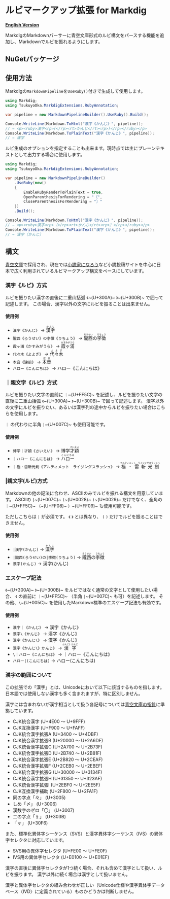 ﻿# ルビマークアップ拡張 for Markdig

**[English Version](https://github.com/noy-shimotsuki/TsukuyoOka.MarkdigExtensions/blob/main/RubyAnnotation/README.md)**

MarkdigのMarkdownパーサーに青空文庫形式のルビ構文をパースする機能を追加し、Markdownでルビを振れるようにします。

## NuGetパッケージ



## 使用方法

Markdigの`MarkdownPipeline`を`UseRuby()`付きで生成して使用します。

```csharp
using Markdig;
using TsukuyoOka.MarkdigExtensions.RubyAnnotation;

var pipeline = new MarkdownPipelineBuilder().UseRuby().Build();

Console.WriteLine(Markdown.ToHtml("漢字《かんじ》", pipeline));
// → <p><ruby>漢字<rp>(</rp><rt>かんじ</rt><rp>)</rp></ruby></p>
Console.WriteLine(Markdown.ToPlainText("漢字《かんじ》", pipeline));
// → 漢字
```

ルビ生成のオプションを指定することも出来ます。現時点では主にプレーンテキストとして出力する場合に使用します。

```csharp
using Markdig;
using TsukuyoOka.MarkdigExtensions.RubyAnnotation;

var pipeline = new MarkdownPipelineBuilder()
    .UseRuby(new()
    {
        EnableRubyRenderToPlainText = true,
        OpenParenthesisForRendering = "〔",
        CloseParenthesisForRendering = "〕"
    })
    .Build();

Console.WriteLine(Markdown.ToHtml("漢字《かんじ》", pipeline));
// → <p><ruby>漢字<rp>〔</rp><rt>かんじ</rt><rp>〕</rp></ruby></p>
Console.WriteLine(Markdown.ToPlainText("漢字《かんじ》", pipeline));
// → 漢字〔かんじ〕
```

## 構文

[青空文庫](https://www.aozora.gr.jp/)で採用され、現在では[小説家になろう](https://syosetu.com/)など小説投稿サイトを中心に日本で広く利用されているルビマークアップ構文をベースにしています。

### 漢字《ルビ》方式

ルビを振りたい漢字の直後に二重山括弧 `《`~(U+300A)~ `》`~(U+300B)~ で囲って記述します。
この場合、漢字以外の文字にルビを振ることは出来ません。

#### 使用例

* `漢字《かんじ》` → <ruby>漢字<rp>(</rp><rt>かんじ</rt><rp>)</rp></ruby>
* `隴西《ろうせい》の李徴《りちょう》` → <ruby>隴西<rp>(</rp><rt>ろうせい</rt><rp>)</rp></ruby>の<ruby>李徴<rp>(</rp><rt>りちょう</rt><rp>)</rp></ruby>
* `霞ヶ浦《かすみがうら》` → <ruby>霞ヶ浦<rp>(</rp><rt>かすみがうら</rt><rp>)</rp></ruby>
* `代々木《よよぎ》` → <ruby>代々木<rp>(</rp><rt>よよぎ</rt><rp>)</rp></ruby>
* `本音《建前》` → <ruby>本音<rp>(</rp><rt>建前</rt><rp>)</rp></ruby>
* `ハロー《こんにちは》` → ハロー《こんにちは》

### ｜親文字《ルビ》方式

ルビを振りたい文字の直前に `｜`~(U+FF5C)~ を記述し、ルビを振りたい文字の直後に二重山括弧 `《`~(U+300A)~ `》`~(U+300B)~ で囲って記述します。
漢字以外の文字にルビを振りたい、あるいは漢字列の途中からルビを振りたい場合はこちらを使用します。

`｜` の代わりに半角 `|`~(U+007C)~ も使用可能です。

#### 使用例

* `博学｜才穎《さいえい》` → 博学<ruby>才穎<rp>(</rp><rt>さいえい</rt><rp>)</rp></ruby>
* `｜ハロー《こんにちは》` → <ruby>ハロー<rp>(</rp><rt>こんにちは</rt><rp>)</rp></ruby>
* `｜極・雷斬光剣《アルティメット　ライジングスラッシュ》` → <ruby>極・雷斬光剣<rp>(</rp><rt>アルティメット　ライジングスラッシュ</rt><rp>)</rp></ruby>

### |親文字(ルビ)方式

Markdownの他の記法に合わせ、ASCIIのみでルビを振れる構文を用意しています。
ASCIIの `|`~(U+007C)~ `(`~(U+0028)~ `)`~(U+0029)~ だけでなく、全角の `｜`~(U+FF5C)~ `（`~(U+FF08)~ `）`~(U+FF09)~ も使用可能です。

ただしこちらは `|` が必須です。 `《` `》` とは異なり、 `(` `)` だけでルビを振ることはできません。

#### 使用例

* `|漢字(かんじ)` → <ruby>漢字<rp>(</rp><rt>かんじ</rt><rp>)</rp></ruby>
* `|隴西(ろうせい)の|李徴(りちょう)` → <ruby>隴西<rp>(</rp><rt>ろうせい</rt><rp>)</rp></ruby>の<ruby>李徴<rp>(</rp><rt>りちょう</rt><rp>)</rp></ruby>
* `漢字(かんじ)` → 漢字(かんじ)

### エスケープ記法

`《`~(U+300A)~ `》`~(U+300B)~ をルビではなく通常の文字として使用したい場合、 `《` の直前に `｜`~(U+FF5C)~ （半角 `|`~(U+007C)~ も可）を記述します。
その他、`\`~(U+005C)~ を使用したMarkdown標準のエスケープ記法も有効です。

#### 使用例

* `漢字｜《かんじ》` → 漢字《かんじ》
* `漢字\《かんじ》` → 漢字《かんじ》
* `漢字《かんじ\》` → 漢字《かんじ》
* `漢字《かんじ\》かんじ》` → <ruby>漢字<rp>(</rp><rt>かんじ》かんじ</rt><rp>)</rp></ruby>
* `\｜ハロー《こんにちは》` → ｜ハロー《こんにちは》
* `ハロー|(こんにちは)` → ハロー(こんにちは)

### 漢字の範囲について

この拡張での「漢字」とは、Unicodeにおいて以下に該当するものを指します。日本語では使用しない漢字も多く含まれますが、特に区別しません。

漢字には含まれないが漢字相当として扱う各記号については[青空文庫の指針](https://www.aozora.gr.jp/aozora-manual/index-input.html#ruby)に準拠しています。

* CJK統合漢字 (U+4E00 〜 U+9FFF)
* CJK互換漢字 (U+F900 〜 U+FAFF)
* CJK統合漢字拡張A (U+3400 〜 U+4DBF)
* CJK統合漢字拡張B (U+20000 〜 U+2A6DF)
* CJK統合漢字拡張C (U+2A700 〜 U+2B73F)
* CJK統合漢字拡張D (U+2B740 〜 U+2B81F)
* CJK統合漢字拡張E (U+2B820 〜 U+2CEAF)
* CJK統合漢字拡張F (U+2CEB0 〜 U+2EBEF)
* CJK統合漢字拡張G (U+30000 〜 U+3134F)
* CJK統合漢字拡張H (U+31350 〜 U+323AF)
* CJK統合漢字拡張I (U+2EBF0 〜 U+2EE5F)
* CJK互換漢字補助 (U+2F800 〜 U+2FA1F)
* 同の字点「々」 (U+3005)
* しめ「〆」 (U+3006)
* 漢数字のゼロ「〇」 (U+3007)
* 二の字点「〻」 (U+303B)
* 「ヶ」 (U+30F6)

また、標準化異体字シーケンス（SVS）と漢字異体字シーケンス（IVS）の異体字セレクタに対応しています。

* SVS用の異体字セレクタ (U+FE00 〜 U+FE0F)
* IVS用の異体字セレクタ (U+E0100 〜 U+E01EF)

漢字の直後に異体字セレクタが1つ続く場合、それも含めて漢字として扱い、ルビを振ります。
漢字以外に続く場合は漢字として扱いません。

漢字と異体字セレクタの組み合わせが正しい（Unicode仕様や漢字異体字データベース〈IVD〉に定義されている）ものかどうかは判断しません。
